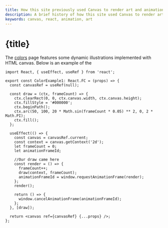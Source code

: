 ```yaml
---
title: How this site previously used Canvas to render art and animations
description: A brief history of how this site used Canvas to render art and animations.
keywords: canvas, react, animation, art
---
```


# {title}

The [colors] page features some dynamic illustrations implemented with HTML canvas. Below is an example of the

```tsx
import React, { useEffect, useRef } from 'react';

export const ColorExample1: React.FC = (props) => {
  const canvasRef = useRef(null);

  const draw = (ctx, frameCount) => {
    ctx.clearRect(0, 0, ctx.canvas.width, ctx.canvas.height);
    ctx.fillStyle = '#000000';
    ctx.beginPath();
    ctx.arc(50, 100, 20 * Math.sin(frameCount * 0.05) ** 2, 0, 2 * Math.PI);
    ctx.fill();
  };

  useEffect(() => {
    const canvas = canvasRef.current;
    const context = canvas.getContext('2d');
    let frameCount = 0;
    let animationFrameId;

    //Our draw came here
    const render = () => {
      frameCount++;
      draw(context, frameCount);
      animationFrameId = window.requestAnimationFrame(render);
    };
    render();

    return () => {
      window.cancelAnimationFrame(animationFrameId);
    };
  }, [draw]);

  return <canvas ref={canvasRef} {...props} />;
};
```

[canvas with react.js]: https://medium.com/@pdx.lucasm/canvas-with-react-js-32e133c05258
[colors]: /thoughts/colors
